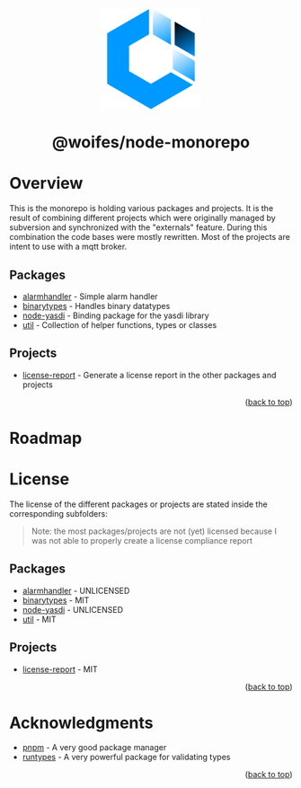 <div id="top"></div>

<br>
<div align="center">
  <a href="https://github.com/woifes/@woifes/monorepo">
    <img src="images/woifeslogo.svg" alt="Logo" width="180" height="180">
  </a>
</div>
<h1 align="center">@woifes/node-monorepo</h3>

# Overview
This is the monorepo is holding various packages and projects. It is the result of combining different projects which were originally managed by subversion and synchronized with the "externals" feature. During this combination the code bases were mostly rewritten. Most of the projects are intent to use with a mqtt broker.

## Packages
* [alarmhandler](/packages/alarmhandler/) - Simple alarm handler
* [binarytypes](/packages/binarytypes/) - Handles binary datatypes
* [node-yasdi](/packages/node-yasdi/) - Binding package for the yasdi library
* [util](/packages/util/) - Collection of helper functions, types or classes

## Projects
* [license-report](/projects/license-report/) - Generate a license report in the other packages and projects

<p align="right">(<a href="#top">back to top</a>)</p>

# Roadmap

# License

The license of the different packages or projects are stated inside the corresponding subfolders:
> Note: the most packages/projects are not (yet) licensed because I was not able to properly create a license compliance report

## Packages
* [alarmhandler](/packages/alarmhandler/) - UNLICENSED
* [binarytypes](/packages/binarytypes/) - MIT
* [node-yasdi](/packages/node-yasdi/) - UNLICENSED
* [util](/packages/util/) - MIT

## Projects
* [license-report](/projects/license-report/) - MIT

<p align="right">(<a href="#top">back to top</a>)</p>

# Acknowledgments

* [pnpm](https://pnpm.io/) - A very good package manager
* [runtypes](https://github.com/pelotom/runtypes) - A very powerful package for validating types

<p align="right">(<a href="#top">back to top</a>)</p>

